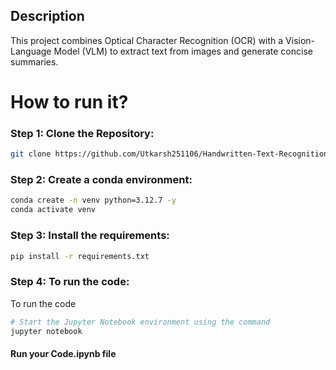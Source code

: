 ## Description
This project combines Optical Character Recognition (OCR) with a Vision-Language Model (VLM) to extract text from images and generate concise summaries.

# How to run it?
### Step 1: Clone the Repository:
  
```bash
git clone https://github.com/Utkarsh251106/Handwritten-Text-Recognition-and-Processing.git
```
### Step 2: Create a conda environment:
  
```bash
conda create -n venv python=3.12.7 -y
conda activate venv
```

### Step 3: Install the requirements:
  
```bash
pip install -r requirements.txt
```
### Step 4: To run the code:
  To run the code
```bash
# Start the Jupyter Notebook environment using the command
jupyter notebook
```
#### Run your Code.ipynb file